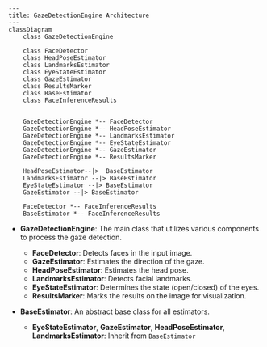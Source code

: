 ```mermaid
---
title: GazeDetectionEngine Architecture
---
classDiagram
    class GazeDetectionEngine

    class FaceDetector
    class HeadPoseEstimator
    class LandmarksEstimator
    class EyeStateEstimator
    class GazeEstimator
    class ResultsMarker
    class BaseEstimator
    class FaceInferenceResults


    GazeDetectionEngine *-- FaceDetector
    GazeDetectionEngine *-- HeadPoseEstimator
    GazeDetectionEngine *-- LandmarksEstimator
    GazeDetectionEngine *-- EyeStateEstimator
    GazeDetectionEngine *-- GazeEstimator
    GazeDetectionEngine *-- ResultsMarker

    HeadPoseEstimator--|>  BaseEstimator 
    LandmarksEstimator --|> BaseEstimator
    EyeStateEstimator --|> BaseEstimator 
    GazeEstimator --|> BaseEstimator 

    FaceDetector *-- FaceInferenceResults
    BaseEstimator *-- FaceInferenceResults
```






- **GazeDetectionEngine**: The main class that utilizes various components to process the gaze detection.
    - **FaceDetector**: Detects faces in the input image.
    - **GazeEstimator**: Estimates the direction of the gaze.
    - **HeadPoseEstimator**: Estimates the head pose.
    - **LandmarksEstimator**: Detects facial landmarks.
    - **EyeStateEstimator**: Determines the state (open/closed) of the eyes.
    - **ResultsMarker**: Marks the results on the image for visualization.

- **BaseEstimator**: An abstract base class for all estimators.
    - **EyeStateEstimator**, **GazeEstimator**, **HeadPoseEstimator**, **LandmarksEstimator**: Inherit from `BaseEstimator`